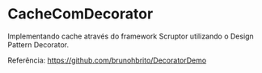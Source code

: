 # CacheComDecorator
Implementando cache através do framework Scruptor utilizando o Design Pattern Decorator.

Referência: https://github.com/brunohbrito/DecoratorDemo
